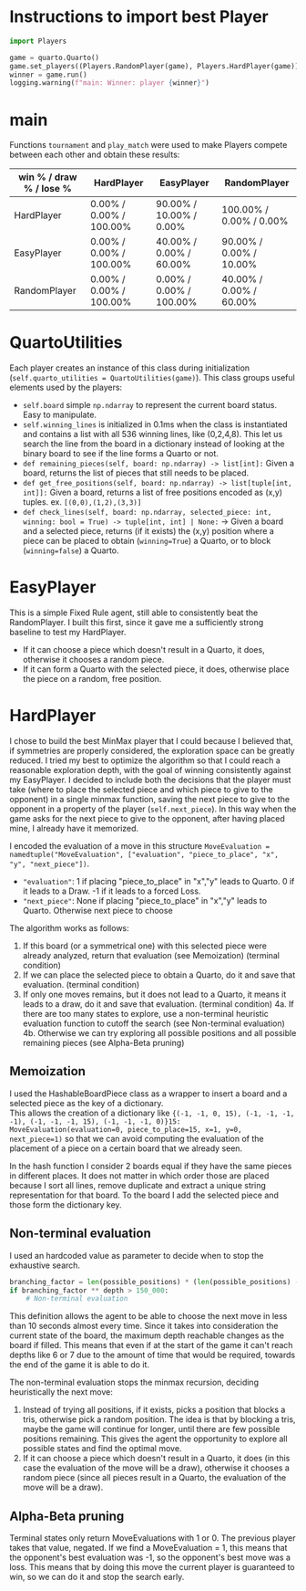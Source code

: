 # Instructions to import best Player
```python
import Players

game = quarto.Quarto()
game.set_players((Players.RandomPlayer(game), Players.HardPlayer(game)))
winner = game.run()
logging.warning(f"main: Winner: player {winner}")
```

# main
Functions `tournament` and `play_match` were used to make Players compete between each other and obtain these results:

| win % / draw % / lose % | HardPlayer                 | EasyPlayer                 | RandomPlayer               |
| ----------------------- | -------------------------- | -------------------------- | -------------------------- |
| HardPlayer              | 0.00%  /  0.00% /  100.00%  | 90.00% /  10.00%  /  0.00% | 100.00% /  0.00%  /  0.00% |
| EasyPlayer              | 0.00%  /  0.00%  / 100.00% | 40.00%  /  0.00%  / 60.00% | 90.00% /  0.00%  /  10.00% |
| RandomPlayer            | 0.00%  /  0.00%  / 100.00% | 0.00%  /  0.00%  / 100.00% | 40.00%  /  0.00%  / 60.00% |

# QuartoUtilities
Each player creates an instance of this class during initialization (`self.quarto_utilities = QuartoUtilities(game)`).
This class groups useful elements used by the players:
- `self.board` simple `np.ndarray` to represent the current board status. Easy to manipulate.
- `self.winning_lines` is initialized in 0.1ms when the class is instantiated and contains a list with all 536 winning lines, like (0,2,4,8). This let us search the line from the board in a dictionary instead of looking at the binary board to see if the line forms a Quarto or not.
- `def remaining_pieces(self, board: np.ndarray) -> list[int]:` Given a board, returns the list of pieces that still needs to be placed.
- `def get_free_positions(self, board: np.ndarray) -> list[tuple[int, int]]:` Given a board, returns a list of free positions encoded as (x,y) tuples. ex. `[(0,0),(1,2),(3,3)]`
- `def check_lines(self, board: np.ndarray, selected_piece: int, winning: bool = True) -> tuple[int, int] | None:` -> Given a board and a selected piece, returns (if it exists) the (x,y) position where a piece can be placed to obtain (`winning=True`) a Quarto, or to block (`winning=false`) a Quarto.

# EasyPlayer

This is a simple Fixed Rule agent, still able to consistently beat the RandomPlayer. I built this first, since it gave me a sufficiently strong baseline to test my HardPlayer.
- If it can choose a piece which doesn't result in a Quarto, it does, otherwise it chooses a random piece.
- If it can form a Quarto with the selected piece, it does, otherwise place the piece on a random, free position.

# HardPlayer

I chose to build the best MinMax player that I could because I believed that, if symmetries are properly considered, the exploration space can be greatly reduced.
I tried my best to optimize the algorithm so that I could reach a reasonable exploration depth, with the goal of winning consistently against my EasyPlayer.
I decided to include both the decisions that the player must take (where to place the selected piece and which piece to give to the opponent) in a single minmax function, saving the next piece to give to the opponent in a property of the player (`self.next_piece`). In this way when the game asks for the next piece to give to the opponent, after having placed mine, I already have it memorized.

I encoded the evaluation of a move in this structure `MoveEvaluation = namedtuple("MoveEvaluation", ["evaluation", "piece_to_place", "x", "y", "next_piece"])`.
- `"evaluation"`: 1 if placing "piece_to_place" in "x","y" leads to Quarto. 0 if it leads to a Draw. -1 if it leads to a forced Loss.
- `"next_piece"`: None if placing "piece_to_place" in "x","y" leads to Quarto. Otherwise next piece to choose

The algorithm works as follows:
1. If this board (or a symmetrical one) with this selected piece were already analyzed, return that evaluation (see Memoization) (terminal condition)
2. If we can place the selected piece to obtain a Quarto, do it and save that evaluation. (terminal condition)
3. If only one moves remains, but it does not lead to a Quarto, it means it leads to a draw, do it and save that evaluation. (terminal condition)
4a. If there are too many states to explore, use a non-terminal heuristic evaluation function to cutoff the search (see Non-terminal evaluation)
4b. Otherwise we can try exploring all possible positions and all possible remaining pieces (see Alpha-Beta pruning)

## Memoization
I used the HashableBoardPiece class as a wrapper to insert a board and a selected piece as the key of a dictionary.  
This allows the creation of a dictionary like `{(-1, -1, 0, 15), (-1, -1, -1, -1), (-1, -1, -1, 15), (-1, -1, -1, 0)}15: MoveEvaluation(evaluation=0, piece_to_place=15, x=1, y=0, next_piece=1)` so that we can avoid computing the evaluation of the placement of a piece on a certain board that we already seen.

In the hash function I consider 2 boards equal if they have the same pieces in different places. It does not matter in which order those are placed because I sort all lines, remove duplicate and extract a unique string representation for that board. To the board I add the selected piece and those form the dictionary key.

## Non-terminal evaluation
I used an hardcoded value as parameter to decide when to stop the exhaustive search.

```python
branching_factor = len(possible_positions) * (len(possible_positions) - 1)  
if branching_factor ** depth > 150_000:
	# Non-terminal evaluation
```
This definition allows the agent to be able to choose the next move in less than 10 seconds almost every time.
Since it takes into consideration the current state of the board, the maximum depth reachable changes as the board if filled. This means that even if at the start of the game it can't reach depths like 6 or 7 due to the amount of time that would be required, towards the end of the game it is able to do it.

The non-terminal evaluation stops the minmax recursion, deciding heuristically the next move:
1. Instead of trying all positions, if it exists, picks a position that blocks a tris, otherwise pick a random position. The idea is that by blocking a tris, maybe the game will continue for longer, until there are few possible positions remaining. This gives the agent the opportunity to explore all possible states and find the optimal move.
2. If it can choose a piece which doesn't result in a Quarto, it does (in this case the evaluation of the move will be a draw), otherwise it chooses a random piece (since all pieces result in a Quarto, the evaluation of the move will be a draw).

## Alpha-Beta pruning
Terminal states only return MoveEvaluations with 1 or 0.
The previous player takes that value, negated.
If we find a MoveEvaluation = 1, this means that the opponent's best evaluation was -1, so the opponent's best move was a loss.
This means that by doing this move the current player is guaranteed to win, so we can do it and stop the search early.

